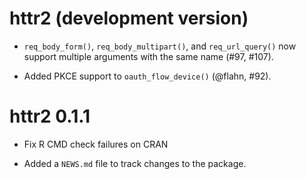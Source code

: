 # httr2 (development version)

* `req_body_form()`, `req_body_multipart()`, and `req_url_query()` now 
  support multiple arguments with the same name (#97, #107).

* Added PKCE support to `oauth_flow_device()` (@flahn, #92).

# httr2 0.1.1

* Fix R CMD check failures on CRAN

* Added a `NEWS.md` file to track changes to the package.
